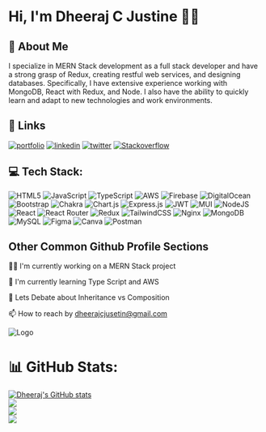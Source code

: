 
# Hi, I'm Dheeraj C Justine 🧑‍💻


##  🍃 About Me
I specialize in MERN Stack development as a full stack developer and have a strong grasp of Redux, creating restful web services, and designing databases. Specifically, I have extensive experience working with MongoDB, React with Redux, and Node. I also have the ability to quickly learn and adapt to new technologies and work environments.

## 🔗 Links
[![portfolio](https://img.shields.io/badge/my_portfolio-000?style=for-the-badge&logo=ko-fi&logoColor=white)](https://katherineoelsner.com/)
[![linkedin](https://img.shields.io/badge/linkedin-0A66C2?style=for-the-badge&logo=linkedin&logoColor=white)](https://www.linkedin.com/in/dheeraj-c-justine-0883a521b/)
[![twitter](https://img.shields.io/badge/twitter-1DA1F2?style=for-the-badge&logo=twitter&logoColor=white)](https://twitter.com/dheerajcjustin)
[![Stackoverflow](https://img.shields.io/badge/stack%20overflow-FE7A16?logo=stack-overflow&logoColor=white&style=for-the-badge)](https://stackoverflow.com/users/20221009/dheeraj-c-justin)


## 💻 Tech Stack:
![HTML5](https://img.shields.io/badge/html5-%23E34F26.svg?style=flat&logo=html5&logoColor=white) ![JavaScript](https://img.shields.io/badge/javascript-%23323330.svg?style=flat&logo=javascript&logoColor=%23F7DF1E) ![TypeScript](https://img.shields.io/badge/typescript-%23007ACC.svg?style=flat&logo=typescript&logoColor=white) ![AWS](https://img.shields.io/badge/AWS-%23FF9900.svg?style=flat&logo=amazon-aws&logoColor=white) ![Firebase](https://img.shields.io/badge/firebase-%23039BE5.svg?style=flat&logo=firebase) ![DigitalOcean](https://img.shields.io/badge/DigitalOcean-%230167ff.svg?style=flat&logo=digitalOcean&logoColor=white) ![Bootstrap](https://img.shields.io/badge/bootstrap-%23563D7C.svg?style=flat&logo=bootstrap&logoColor=white) ![Chakra](https://img.shields.io/badge/chakra-%234ED1C5.svg?style=flat&logo=chakraui&logoColor=white) ![Chart.js](https://img.shields.io/badge/chart.js-F5788D.svg?style=flat&logo=chart.js&logoColor=white) ![Express.js](https://img.shields.io/badge/express.js-%23404d59.svg?style=flat&logo=express&logoColor=%2361DAFB) ![JWT](https://img.shields.io/badge/JWT-black?style=flat&logo=JSON%20web%20tokens) ![MUI](https://img.shields.io/badge/MUI-%230081CB.svg?style=flat&logo=material-ui&logoColor=white) ![NodeJS](https://img.shields.io/badge/node.js-6DA55F?style=flat&logo=node.js&logoColor=white) ![React](https://img.shields.io/badge/react-%2320232a.svg?style=flat&logo=react&logoColor=%2361DAFB) ![React Router](https://img.shields.io/badge/React_Router-CA4245?style=flat&logo=react-router&logoColor=white) ![Redux](https://img.shields.io/badge/redux-%23593d88.svg?style=flat&logo=redux&logoColor=white) ![TailwindCSS](https://img.shields.io/badge/tailwindcss-%2338B2AC.svg?style=flat&logo=tailwind-css&logoColor=white) ![Nginx](https://img.shields.io/badge/nginx-%23009639.svg?style=flat&logo=nginx&logoColor=white) ![MongoDB](https://img.shields.io/badge/MongoDB-%234ea94b.svg?style=flat&logo=mongodb&logoColor=white) ![MySQL](https://img.shields.io/badge/mysql-%2300f.svg?style=flat&logo=mysql&logoColor=white) 	![Figma](https://img.shields.io/badge/figma-%23F24E1E.svg?style=flat&logo=figma&logoColor=white) ![Canva](https://img.shields.io/badge/Canva-%2300C4CC.svg?style=flat&logo=Canva&logoColor=white) ![Postman](https://img.shields.io/badge/Postman-FF6C37?style=flat&logo=postman&logoColor=white)


## Other Common Github Profile Sections
👩‍💻 I'm currently working  on a  MERN Stack project 

🧠 I'm currently learning Type Script and AWS

💬 Lets Debate  about Inheritance vs Composition 

📫 How to reach  by dheerajcjusetin@gmail.com




![Logo](https://miro.medium.com/max/1400/0*FGD6BUzzZs1VJLuY.gif)


# 📊 GitHub Stats:
[![Dheeraj's GitHub stats](https://github-readme-stats.vercel.app/api?username=dheerajcjustin)](https://github.com/anuraghazra/github-readme-stats)<br/>
![](https://github-readme-stats.vercel.app/api?username=dheerajcjustin&theme=default&hide_border=false&include_all_commits=true&count_private=true)<br/>
![](https://github-readme-streak-stats.herokuapp.com/?user=dheerajcjustin&theme=default&hide_border=false)<br/>
![](https://github-readme-stats.vercel.app/api/top-langs/?username=dheerajcjustin&theme=default&hide_border=false&include_all_commits=true&count_private=true&layout=compact)

